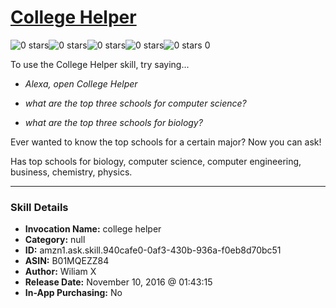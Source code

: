 # [College Helper](http://alexa.amazon.com/#skills/amzn1.ask.skill.940cafe0-0af3-430b-936a-f0eb8d70bc51)
![0 stars](../../images/ic_star_border_black_18dp_1x.png)![0 stars](../../images/ic_star_border_black_18dp_1x.png)![0 stars](../../images/ic_star_border_black_18dp_1x.png)![0 stars](../../images/ic_star_border_black_18dp_1x.png)![0 stars](../../images/ic_star_border_black_18dp_1x.png) 0

To use the College Helper skill, try saying...

* *Alexa, open College Helper*

* *what are the top three schools for computer science?*

* *what are the top three schools for biology?*

Ever wanted to know the top schools for a certain major? Now you can ask! 

Has top schools for biology, computer science, computer engineering, business, chemistry, physics.

***

### Skill Details

* **Invocation Name:** college helper
* **Category:** null
* **ID:** amzn1.ask.skill.940cafe0-0af3-430b-936a-f0eb8d70bc51
* **ASIN:** B01MQEZZ84
* **Author:** Wiliam X
* **Release Date:** November 10, 2016 @ 01:43:15
* **In-App Purchasing:** No
